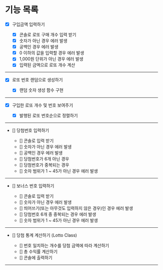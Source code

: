 # 기능 목록

-   [x] 구입금액 입력하기

    -   [x] 콘솔로 로또 구매 개수 입력 받기
    -   [x] 숫자가 아닌 경우 에러 발생
    -   [x] 공백인 경우 에러 발생
    -   [x] 0 이하의 값을 입력할 경우 에러 발생
    -   [x] 1,000원 단위가 아닌 경우 에러 발생
    -   [x] 입력된 금액으로 로또 개수 계산

<hr>

-   [x] 로또 번호 랜덤으로 생성하기

    -   [x] 랜덤 숫자 생성 함수 구현

<hr>

-   [x] 구입한 로또 개수 및 번호 보여주기

    -   [x] 발행된 로또 번호순으로 정렬하기

<hr>

-   [] 당첨번호 입력하기

    -   [] 콘솔로 입력 받기
    -   [] 숫자가 아닌 경우 에러 발생
    -   [] 공백인 경우 에러 발생
    -   [] 당첨번호가 6개 아닌 경우
    -   [] 당첨번호가 중복되는 경우
    -   [] 숫자 범위가 1 ~ 45가 아닌 경우 에러 발생

<hr>

-   [] 보너스 번호 입력하기

    -   [] 콘솔로 입력 받기
    -   [] 숫자가 아닌 경우 에러 발생
    -   [] 띄어쓰기(또는 아무것도 입력하지 않은 경우)인 경우 에러 발생
    -   [] 당첨번호 6개 중 중복되는 경우 에러 발생
    -   [] 숫자 범위가 1 ~ 45가 아닌 경우 에러 발생

<hr>

-   [] 당첨 통계 계산하기 (Lotto Class)

    -   [] 번호 일치하는 개수를 당첨 금액에 따라 계산하기
    -   [] 총 수익률 계산하기
    -   [] 콘솔에 출력하기

<hr>
